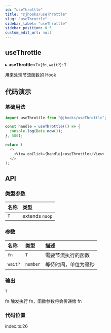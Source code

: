 ```yaml
---
id: "useThrottle"
title: "@jhooks/useThrottle"
slug: "useThrottle"
sidebar_label: "useThrottle"
sidebar_position: 0.5
custom_edit_url: null
---
```


## useThrottle

▸ **useThrottle**<`T`\>(`fn`, `wait?`): `T`

用来处理节流函数的 Hook

## 代码演示

### 基础用法

```typescript
import useThrottle from "@jhooks/useThrottle";

const handle = useThrottle(() => {
  console.log(Date.now());
}, 500);

return (
  <>
    <View onClick={handle}>useThrottle</View>
  </>
);
```

## API

### 类型参数

| 名称 | 类型 |
| :------ | :------ |
| `T` | extends `noop` |

### 参数

| 名称 | 类型 | 描述 |
| :------ | :------ | :------ |
| `fn` | `T` | 需要节流执行的函数 |
| `wait?` | `number` | 等待时间，单位为毫秒 |

### 输出

`T`

fn 触发执行 fn，函数参数将会传递给 fn

### 代码位置

index.ts:26

